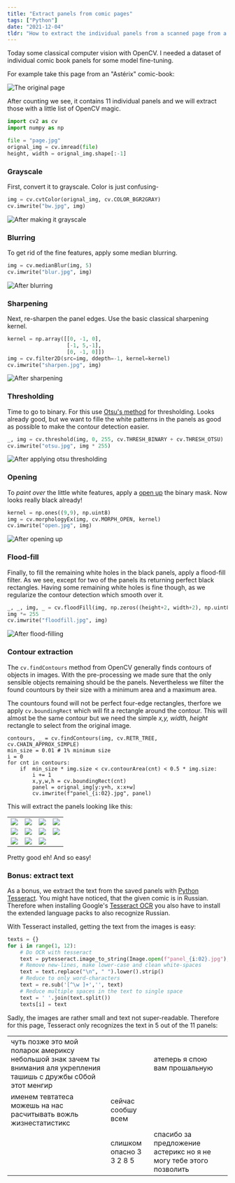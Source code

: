 ```yaml
---
title: "Extract panels from comic pages"
tags: ["Python"]
date: "2021-12-04"
tldr: "How to extract the individual panels from a scanned page from a comic book."
---
```


Today some classical computer vision with OpenCV. I needed a dataset of individual comic book panels for some model fine-tuning.

For example take this page from an "Astérix" comic-book:

![The original page](page.jpg)

After counting we see, it contains 11 individual panels and we will extract those with a little list of OpenCV magic.

```py
import cv2 as cv
import numpy as np

file = "page.jpg"
orignal_img = cv.imread(file)
height, width = orignal_img.shape[:-1]
```

### Grayscale

First, convert it to grayscale. Color is just confusing-

```py
img = cv.cvtColor(orignal_img, cv.COLOR_BGR2GRAY)
cv.imwrite("bw.jpg", img) 
```

![After making it grayscale](bw.jpg)

### Blurring

To get rid of the fine features, apply some median blurring.

```py
img = cv.medianBlur(img, 5)
cv.imwrite("blur.jpg", img) 
```

![After blurring](blur.jpg)

### Sharpening

Next, re-sharpen the panel edges. Use the basic classical sharpening kernel.

```py
kernel = np.array([[0, -1, 0],
                   [-1, 5,-1],
                   [0, -1, 0]])
img = cv.filter2D(src=img, ddepth=-1, kernel=kernel)
cv.imwrite("sharpen.jpg", img) 
```

![After sharpening](sharpen.jpg)

### Thresholding

Time to go to binary. For this use [Otsu's method](https://en.wikipedia.org/wiki/Otsu%27s_method) for thresholding. Looks already good, but we want to fille the white patterns in the panels as good as possible to make the contour detection easier.

```py
_, img = cv.threshold(img, 0, 255, cv.THRESH_BINARY + cv.THRESH_OTSU)
cv.imwrite("otsu.jpg", img * 255) 
```

![After applying otsu thresholding](otsu.jpg)

### Opening

To _paint over_ the little white features, apply a [open up](https://en.wikipedia.org/wiki/Opening_(morphology)) the binary mask. Now looks really black already!

```py
kernel = np.ones((9,9), np.uint8)
img = cv.morphologyEx(img, cv.MORPH_OPEN, kernel)
cv.imwrite("open.jpg", img) 
```

![After opening up](open.jpg)

### Flood-fill

Finally, to fill the remaining white holes in the black panels, apply a flood-fill filter. As we see, except for two of the panels its returning perfect black rectangles. Having some remaining white holes is fine though, as we regularize the contour detection which smooth over it. 

```py
_, _, img, _ = cv.floodFill(img, np.zeros((height+2, width+2), np.uint8), (0,0), 255)
img *= 255
cv.imwrite("floodfill.jpg", img) 
```

![After flood-filling](floodfill.jpg)

### Contour extraction

The `cv.findContours` method from OpenCV generally finds contours of objects in images. With the pre-processing we made sure that the only sensible objects remaining should be the panels. Nevertheless we filter the found countours by their size with a minimum area and a maximum area.

The countours found will not be perfect four-edge rectangles, therfore we apply `cv.boundingRect` which will fit a rectangle around the contour. This will almost be the same contour but we need the simple _x,y, width, height_ rectangle to select from the original image.


```py3
contours, _ = cv.findContours(img, cv.RETR_TREE, cv.CHAIN_APPROX_SIMPLE)
min_size = 0.01 # 1% minimum size
i = 0
for cnt in contours:
    if  min_size * img.size < cv.contourArea(cnt) < 0.5 * img.size:
        i += 1
        x,y,w,h = cv.boundingRect(cnt)
        panel = orignal_img[y:y+h, x:x+w]
        cv.imwrite(f"panel_{i:02}.jpg", panel) 
```

This will extract the panels looking like this:

|                   |                   |                   |                   |
| ----------------- | ----------------- | ----------------- | ----------------- |
| ![](panel_01.jpg) | ![](panel_02.jpg) | ![](panel_03.jpg) | ![](panel_04.jpg) |
| ![](panel_05.jpg) | ![](panel_06.jpg) | ![](panel_07.jpg) | ![](panel_08.jpg) |
| ![](panel_09.jpg) | ![](panel_10.jpg) | ![](panel_11.jpg) |                   |

Pretty good eh! And so easy!

### Bonus: extract text

As a bonus, we extract the text from the saved panels with [Python Tesseract](https://github.com/madmaze/pytesseract).
You might have noticed, that the given comic is in Russian. Therefore when installing Google's [Tesseract OCR](https://github.com/tesseract-ocr/tesseract) you also have to install the extended language packs to also recognize Russian.

With Tesseract installed, getting the text from the images is easy:

```py
texts = {}
for i in range(1, 12):
    # Do OCR with tesseract
    text = pytesseract.image_to_string(Image.open(f"panel_{i:02}.jpg"), lang="rus", nice=1)
    # Remove new-lines, make lower-case and clean white-spaces
    text = text.replace("\n", " ").lower().strip()
    # Reduce to only word-characters
    text = re.sub('[^\w ]+','', text)
    # Reduce multiple spaces in the text to single space
    text = ' '.join(text.split())
    texts[i] = text
```

Sadly, the images are rather small and text not super-readable. Therefore for this page, Tesseract only recognizes the text in 5 out of the 11 panels:

|                                                                                                                       |                          |                                                                   |     |
| --------------------------------------------------------------------------------------------------------------------- | ------------------------ | ----------------------------------------------------------------- | --- |
| чуть позже это мой поларок америксу небольшой знак зачем ты внимания аля укрепления ташишь с дружбы с0бой этот менгир |                          | атеперь я спою вам прошальную                                     |     |
| именем тевтатеса можешь на нас расчитывать вожль жизнестатистикс                                                      | сейчас сообшу всем       |                                                                   |     |
|                                                                                                                       | слишком опасно 3 3 2 8 5 | спасибо за предложение астерикс но я не могу тебе этого позволить |     |